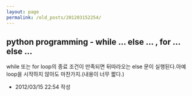 ```yaml
---
layout: page
permalink: /old_posts/201203152254/
---
```


## python programming - while ... else ... , for ... else ...

while 또는 for loop의 종료 조건이 만족되면 뒤따라오는 else 문이 실행된다.아예 loop을 시작하지 않아도 마찬가지.(내용이 너무 짧다.)



- 2012/03/15 22:54 작성